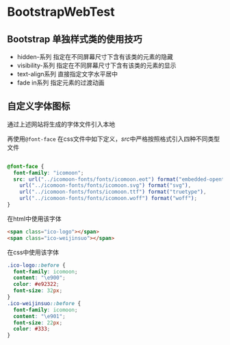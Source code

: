 # BootstrapWebTest


## Bootstrap 单独样式类的使用技巧
- hidden-系列 指定在不同屏幕尺寸下含有该类的元素的隐藏
- visibility-系列 指定在不同屏幕尺寸下含有该类的元素的显示
- text-align系列 直接指定文字水平居中
- fade in系列 指定元素的过渡动画



## 自定义字体图标


[icomoon字体制作网站]: https://icomoon.io/

通过上述网站将生成的字体文件引入本地



再使用`@font-face` 在css文件中如下定义，*src*中严格按照格式引入四种不同类型文件

```css

@font-face {
  font-family: "icomoon";
  src: url("../icomoon-fonts/fonts/icomoon.eot") format("embedded-opentype"),
    url("../icomoon-fonts/fonts/icomoon.svg") format("svg"),
    url("../icomoon-fonts/fonts/icomoon.ttf") format("truetype"),
    url("../icomoon-fonts/fonts/icomoon.woff") format("woff");
}
```

在html中使用该字体

```html
<span class="ico-logo"></span>
<span class="ico-weijinsuo"></span>
```

在css中使用该字体

```css
.ico-logo::before {
  font-family: icomoon;
  content: "\e900";
  color: #e92322;
  font-size: 32px;
}
.ico-weijinsuo::before {
  font-family: icomoon;
  content: "\e901";
  font-size: 22px;
  color: #333;
}

```


